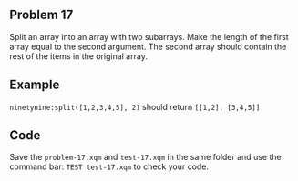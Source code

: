 ## Problem 17

Split an array into an array with two subarrays. Make the length of the first array equal to the second argument. The second array should contain the rest of the items in the original array.

## Example

`ninetynine:split([1,2,3,4,5], 2)` should return `[[1,2], [3,4,5]]`

## Code

Save the `problem-17.xqm` and `test-17.xqm` in the same folder and use the command bar: `TEST test-17.xqm` to check your code.
